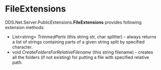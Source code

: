 # FileExtensions

DDS.Net.Server.PublicExtensions.**FileExtensions** provides following extension methods:

  * List&lt;string&gt; *TrimmedParts* (this string str, char splitter) - always returns a list of strings containing parts of a given string split by specified character.
  * void *CreateFoldersForRelativeFilename* (this string filename) - creates all the folders (if not existing) for putting a file with specified relative path.





